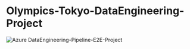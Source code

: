 # Olympics-Tokyo-DataEngineering-Project

![Azure DataEngineering-Pipeline-E2E-Project](https://github.com/imran15n/Olympics-Tokyo-DataEngineering-Project/assets/32336243/a138787c-8b26-4cbe-ba6e-1f80c2c1a3a5)
